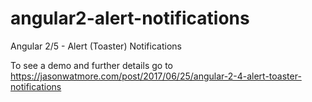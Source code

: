 # angular2-alert-notifications

Angular 2/5 - Alert (Toaster) Notifications

To see a demo and further details go to https://jasonwatmore.com/post/2017/06/25/angular-2-4-alert-toaster-notifications